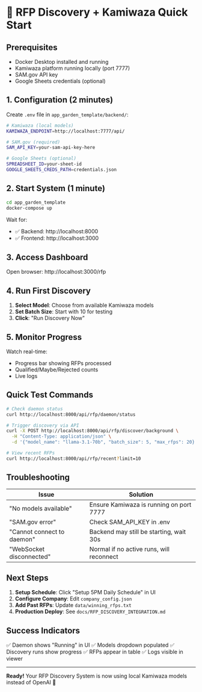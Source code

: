 # 🚀 RFP Discovery + Kamiwaza Quick Start

## Prerequisites
- Docker Desktop installed and running
- Kamiwaza platform running locally (port 7777)
- SAM.gov API key
- Google Sheets credentials (optional)

## 1. Configuration (2 minutes)

Create `.env` file in `app_garden_template/backend/`:
```bash
# Kamiwaza (local models)
KAMIWAZA_ENDPOINT=http://localhost:7777/api/

# SAM.gov (required)
SAM_API_KEY=your-sam-api-key-here

# Google Sheets (optional)
SPREADSHEET_ID=your-sheet-id
GOOGLE_SHEETS_CREDS_PATH=credentials.json
```

## 2. Start System (1 minute)

```bash
cd app_garden_template
docker-compose up
```

Wait for:
- ✅ Backend: http://localhost:8000
- ✅ Frontend: http://localhost:3000

## 3. Access Dashboard

Open browser: http://localhost:3000/rfp

## 4. Run First Discovery

1. **Select Model**: Choose from available Kamiwaza models
2. **Set Batch Size**: Start with 10 for testing
3. **Click**: "Run Discovery Now"

## 5. Monitor Progress

Watch real-time:
- Progress bar showing RFPs processed
- Qualified/Maybe/Rejected counts
- Live logs

## Quick Test Commands

```bash
# Check daemon status
curl http://localhost:8000/api/rfp/daemon/status

# Trigger discovery via API
curl -X POST http://localhost:8000/api/rfp/discover/background \
  -H "Content-Type: application/json" \
  -d '{"model_name": "llama-3.1-70b", "batch_size": 5, "max_rfps": 20}'

# View recent RFPs
curl http://localhost:8000/api/rfp/recent?limit=10
```

## Troubleshooting

| Issue | Solution |
|-------|----------|
| "No models available" | Ensure Kamiwaza is running on port 7777 |
| "SAM.gov error" | Check SAM_API_KEY in .env |
| "Cannot connect to daemon" | Backend may still be starting, wait 30s |
| "WebSocket disconnected" | Normal if no active runs, will reconnect |

## Next Steps

1. **Setup Schedule**: Click "Setup 5PM Daily Schedule" in UI
2. **Configure Company**: Edit `company_config.json`
3. **Add Past RFPs**: Update `data/winning_rfps.txt`
4. **Production Deploy**: See `docs/RFP_DISCOVERY_INTEGRATION.md`

## Success Indicators

✅ Daemon shows "Running" in UI
✅ Models dropdown populated
✅ Discovery runs show progress
✅ RFPs appear in table
✅ Logs visible in viewer

---
**Ready!** Your RFP Discovery System is now using local Kamiwaza models instead of OpenAI 🎉